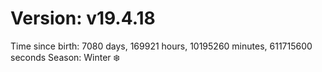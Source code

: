 # Version: v19.4.18
Time since birth: 7080 days, 169921 hours, 10195260 minutes, 611715600 seconds
Season: Winter ❄️
